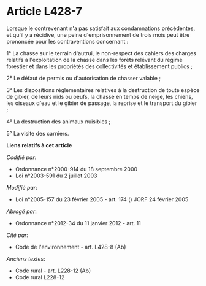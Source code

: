 # Article L428-7

Lorsque le contrevenant n'a pas satisfait aux condamnations précédentes, et qu'il y a récidive, une peine d'emprisonnement de
trois mois peut être prononcée pour les contraventions concernant :

1° La chasse sur le terrain d'autrui, le non-respect des cahiers des charges relatifs à l'exploitation de la chasse dans les
forêts relévant du régime forestier et dans les propriétés des collectivités et établissement publics ;

2° Le défaut de permis ou d'autorisation de chasser valable ;

3° Les dispositions réglementaires relatives à la destruction de toute espèce de gibier, de leurs nids ou oeufs, la chasse en
temps de neige, les chiens, les oiseaux d'eau et le gibier de passage, la reprise et le transport du gibier ;

4° La destruction des animaux nuisibles ;

5° La visite des carniers.

**Liens relatifs à cet article**

_Codifié par_:

  - Ordonnance n°2000-914 du 18 septembre 2000
  - Loi n°2003-591 du 2 juillet 2003

_Modifié par_:

  - Loi n°2005-157 du 23 février 2005 - art. 174 () JORF 24 février 2005

_Abrogé par_:

  - Ordonnance n°2012-34 du 11 janvier 2012 - art. 11

_Cité par_:

  - Code de l'environnement - art. L428-8 (Ab)

_Anciens textes_:

  - Code rural - art. L228-12 (Ab)
  - Code rural L228-12
